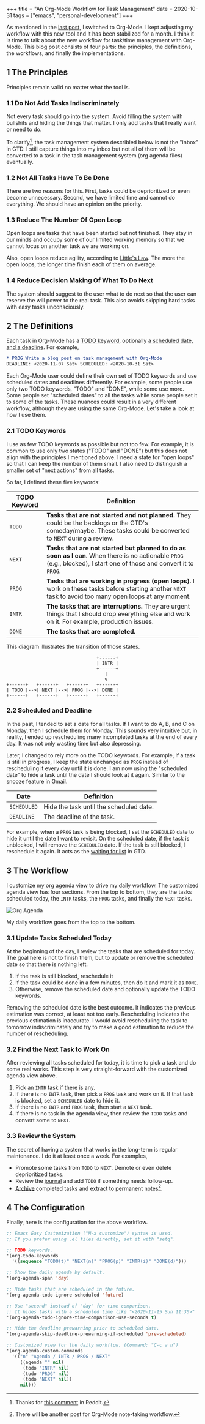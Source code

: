 +++
title = "An Org-Mode Workflow for Task Management"
date = 2020-10-31
tags = ["emacs", "personal-development"]
+++

As mentioned in the [last post](/posts/from-evernote-to-org-mode/), I switched to Org-Mode.  I kept adjusting my workflow with this new tool and it has been stabilized for a month. I think it is time to talk about the new workflow for task/time management with Org-Mode. This blog post consists of four parts: the principles, the definitions, the workflows, and finally the implementations.

## 1 The Principles

Principles remain valid no matter what the tool is.

### 1.1 Do Not Add Tasks Indiscriminately

Not every task should go into the system. Avoid filling the system with bullshits and hiding the things that matter. I only add tasks that I really want or need to do.

To clarify[^1], the task management system describled below is not the "inbox" in GTD. I still capture things into my inbox but not all of them will be converted to a task in the task management system (org agenda files) eventually.

### 1.2 Not All Tasks Have To Be Done

There are two reasons for this. First, tasks could be deprioritized or even become unnecessary. Second, we have limited time and cannot do everything. We should have an opinion on the priority.

### 1.3 Reduce The Number Of Open Loop

Open loops are tasks that have been started but not finished. They stay in our minds and occupy some of our limited working memory so that we cannot focus on another task we are working on.

Also, open loops reduce agility, according to [Little's Law](https://en.wikipedia.org/wiki/Little%27s_law). The more the open loops, the longer time finish each of them on average.

### 1.4 Reduce Decision Making Of What To Do Next

The system should suggest to the user what to do next so that the user can reserve the will power to the real task. This also avoids skipping hard tasks with easy tasks unconsciously.

## 2 The Definitions

Each task in Org-Mode has a [TODO keyword](https://orgmode.org/manual/Workflow-states.html), optionally [a scheduled date, and a deadline](https://orgmode.org/manual/Deadlines-and-Scheduling.html). For example,

```org
* PROG Write a blog post on task management with Org-Mode
DEADLINE: <2020-11-07 Sat> SCHEDULED: <2020-10-31 Sat>
```

Each Org-Mode user could define their own set of TODO keywords and use scheduled dates and deadlines differently. For example, some people use only two TODO keywords, "TODO" and "DONE", while some use more. Some people set "scheduled dates" to all the tasks while some people set it to some of the tasks. These nuances could result in a very different workflow, although they are using the same Org-Mode. Let's take a look at how I use them.

### 2.1 TODO Keywords

I use as few TODO keywords as possible but not too few. For example, it is common to use only two states ("TODO" and "DONE") but this does not align with the principles I mentioned above. I need a state for "open loops" so that I can keep the number of them small. I also need to distinguish a smaller set of "next actions" from all tasks.

So far, I defined these five keywords:

TODO Keyword | Definition
-------------|-----------
`TODO`      | **Tasks that are not started and not planned.** They could be the backlogs or the GTD's someday/maybe. These tasks could be converted to `NEXT` during a review.
`NEXT`      | **Tasks that are not started but planned to do as soon as I can.**  When there is no actionable `PROG` (e.g., blocked), I start one of those and convert it to `PROG`.
`PROG`      | **Tasks that are working in progress (open loops).** I work on these tasks before starting another `NEXT` task to avoid too many open loops at any moment.
`INTR`      | **The tasks that are interruptions.** They are urgent things that I should drop everything else and work on it. For example, production issues.
`DONE`      | **The tasks that are completed.**

This diagram illustrates the transition of those states.

```plain
                                 +------+
                                 | INTR |
                                 +------+
                                    |
                                    v
+------+   +------+   +------+   +------+
| TODO |-->| NEXT |-->| PROG |-->| DONE |
+------+   +------+   +------+   +------+
```

### 2.2 Scheduled and Deadline

In the past, I tended to set a date for all tasks. If I want to do A, B, and C on Monday, then I schedule them for Monday. This sounds very intuitive but, in reality, I ended up rescheduling many incompleted tasks at the end of every day. It was not only wasting time but also depressing.

Later, I changed to rely more on the TODO keywords. For example, if a task is still in progress, I keep the state unchanged as `PROG` instead of rescheduling it every day until it is done. I am now using the "scheduled date" to hide a task until the date I should look at it again. Similar to the snooze feature in Gmail.

Date        | Definition
------------|-----------
`SCHEDULED` | Hide the task until the scheduled date.
`DEADLINE`  | The deadline of the task.


For example, when a `PROG` task is being blocked, I set the `SCHEDULED` date to hide it until the date I want to revisit. On the scheduled date, if the task is unblocked, I will remove the `SCHEDULED` date. If the task is still blocked, I reschedule it again. It acts as the [waiting for list](https://hamberg.no/gtd#the-waiting-for-list) in GTD.

## 3 The Workflow

I customize my org agenda view to drive my daily workflow. The customized agenda view has four sections. From the top to bottom, they are the tasks scheduled today, the `INTR` tasks, the `PROG` tasks, and finally the `NEXT` tasks.

![Org Agenda](/img/org-agenda.png)

My daily workflow goes from the top to the bottom.

### 3.1 Update Tasks Scheduled Today

At the beginning of the day, I review the tasks that are scheduled for today. The goal here is not to finish them, but to update or remove the scheduled date so that there is nothing left.

1. If the task is still blocked, reschedule it
2. If the task could be done in a few minutes, then do it and mark it as `DONE`.
3. Otherwise, remove the scheduled date and optionally update the TODO keywords.

Removing the scheduled date is the best outcome. It indicates the previous estimation was correct, at least not too early. Rescheduling indicates the previous estimation is inaccurate. I would avoid rescheduling the task to tomorrow indiscriminately and try to make a good estimation to reduce the number of rescheduling.

### 3.2 Find the Next Task to Work On

After reviewing all tasks scheduled for today, it is time to pick a task and do some real works. This step is very straight-forward with the customized agenda view above.

1. Pick an `INTR` task if there is any.
2. If there is no `INTR` task, then pick a `PROG` task and work on it. If that task is blocked, set a `SCHEDULED` date to hide it.
3. If there is no `INTR` and `PROG` task, then start a `NEXT` task.
4. If there is no task in the agenda view, then review the `TODO` tasks and convert some to `NEXT`.

### 3.3 Review the System

The secret of having a system that works in the long-term is regular maintenance. I do it at least once a week. For examples,

- Promote some tasks from `TODO` to `NEXT`. Demote or even delete deprioritized tasks.
- Review the [journal](/posts/daily-journal/) and add `TODO` if something needs follow-up.
- [Archive](https://orgmode.org/manual/Archiving.html) completed tasks and extract to permanent notes[^2].

## 4 The Configuration

Finally, here is the configuration for the above workflow.

```lisp
;; Emacs Easy Customization ("M-x customize") syntax is used.
;; If you prefer using .el files directly, set it with "setq".

;; TODO keywords.
'(org-todo-keywords
  '((sequence "TODO(t)" "NEXT(n)" "PROG(p)" "INTR(i)" "DONE(d)")))

;; Show the daily agenda by default.
'(org-agenda-span 'day)

;; Hide tasks that are scheduled in the future.
'(org-agenda-todo-ignore-scheduled 'future)

;; Use "second" instead of "day" for time comparison.
;; It hides tasks with a scheduled time like "<2020-11-15 Sun 11:30>"
'(org-agenda-todo-ignore-time-comparison-use-seconds t)

;; Hide the deadline prewarning prior to scheduled date.
'(org-agenda-skip-deadline-prewarning-if-scheduled 'pre-scheduled)

;; Customized view for the daily workflow. (Command: "C-c a n")
'(org-agenda-custom-commands
  '(("n" "Agenda / INTR / PROG / NEXT"
     ((agenda "" nil)
      (todo "INTR" nil)
      (todo "PROG" nil)
      (todo "NEXT" nil))
     nil)))
```

[^1]: Thanks for [this comment](https://www.reddit.com/r/orgmode/comments/jmf8dw/an_orgmode_workflow_for_task_management/gavkv1r/?context=3) in Reddit.
[^2]: There will be another post for Org-Mode note-taking workflow.
